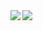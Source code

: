 <a href="https://github.com/anuraghazra/github-readme-stats">
  <img align="left" src="https://github-readme-stats.vercel.app/api?username=yoshihide1&show_icons=true" />
</a>
<a href="https://github.com/anuraghazra/github-readme-stats">
  <img align="left" src="https://github-readme-stats.vercel.app/api/top-langs/?username=yoshihide1" />
</a>